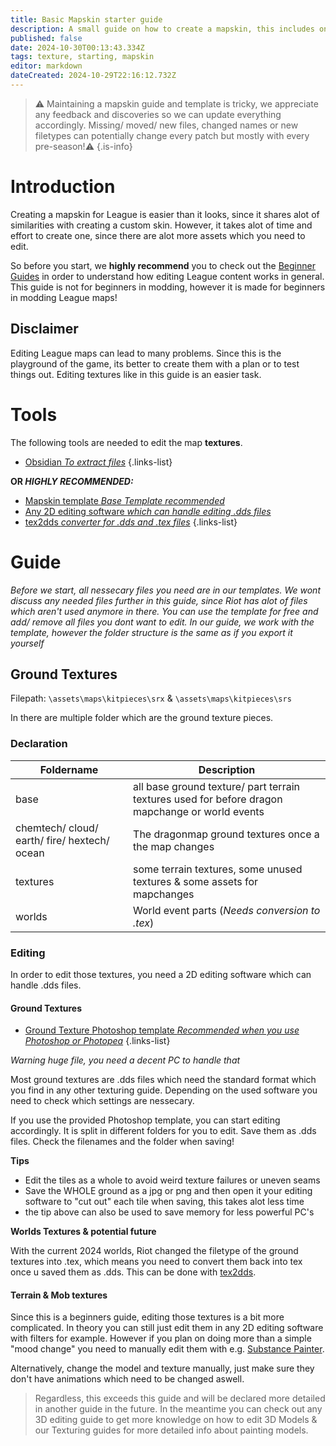 ```yaml
---
title: Basic Mapskin starter guide
description: A small guide on how to create a mapskin, this includes only textures.
published: false
date: 2024-10-30T00:13:43.334Z
tags: texture, starting, mapskin
editor: markdown
dateCreated: 2024-10-29T22:16:12.732Z
---
```


>⚠️ Maintaining a mapskin guide and template is tricky, we appreciate any feedback and discoveries so we can update everything accordingly. Missing/ moved/ new files, changed names or new filetypes can potentially change every patch but mostly with every pre-season!⚠️
{.is-info}


# Introduction

Creating a mapskin for League is easier than it looks, since it shares alot of similarities with creating a custom skin. However, it takes alot of time and effort to create one, since there are alot more assets which you need to edit.

So before you start, we **highly recommend** you to check out the [Beginner Guides](/core-guides/get-started) in order to understand how editing League content works in general.
This guide is not for beginners in modding, however it is made for beginners in modding League maps!

## Disclaimer

Editing League maps can lead to many problems. Since this is the playground of the game, its better to create them with a plan or to test things out. Editing textures like in this guide is an easier task.


# Tools

The following tools are needed to edit the map **textures**.

- [Obsidian *To extract files*](/core-guides/tools/obsidian) 
{.links-list}

**OR *HIGHLY RECOMMENDED:***
- [Mapskin template *Base Template recommended*](/core-guides/downloadable-assets#templates)
- [Any 2D editing software *which can handle editing .dds files*](/core-guides/tools#texturing)
- [tex2dds *converter for .dds and .tex files*](/core-guides/tools/ritoddstex)
{.links-list}

# Guide

*Before we start, all nessecary files you need are in our templates. We wont discuss any needed files further in this guide, since Riot has alot of files which aren't used anymore in there. You can use the template for free and add/ remove all files you dont want to edit. In our guide, we work with the template, however the folder structure is the same as if you export it yourself*

## Ground Textures

Filepath: `\assets\maps\kitpieces\srx` & `\assets\maps\kitpieces\srs`

In there are multiple folder which are the ground texture pieces. 

### Declaration

| Foldername                                 | Description                                                                                       | 
|--------------------------------------------|---------------------------------------------------------------------------------------------------|
|base				                                 |all base ground texture/ part terrain textures used for before dragon mapchange or world events   |
|chemtech/ cloud/ earth/ fire/ hextech/ ocean|The dragonmap ground textures once a the map changes                                               |
|textures		                                 |some terrain textures, some unused textures & some assets for mapchanges|
|worlds			                                 |World event parts (*Needs conversion to .tex*)                                                                                  |

### Editing

In order to edit those textures, you need a 2D editing software which can handle .dds files. 

#### Ground Textures

- [Ground Texture Photoshop template *Recommended when you use Photoshop or Photopea*](/core-guides/downloadable-assets#mapskin-ground-texture-photoshop-template)
{.links-list}

*Warning huge file, you need a decent PC to handle that*

Most ground textures are .dds files which need the standard format which you find in any other texturing guide. Depending on the used software you need to check which settings are nessecary. 

If you use the provided Photoshop template, you can start editing accordingly. It is split in different folders for you to edit. Save them as .dds files. Check the filenames and the folder when saving! 

**Tips**
- Edit the tiles as a whole to avoid weird texture failures or uneven seams
- Save the WHOLE ground as a jpg or png and then open it your editing software to "cut out" each tile when saving, this takes alot less time
- the tip above can also be used to save memory for less powerful PC's

**Worlds Textures & potential future**

With the current 2024 worlds, Riot changed the filetype of the ground textures into .tex, which means you need to convert them back into tex once u saved them as .dds. This can be done with [tex2dds](#tools).

#### Terrain & Mob textures

Since this is a beginners guide, editing those textures is a bit more complicated. In theory you can still just edit them in any 2D editing software with filters for example. However if you plan on doing more than a simple "mood change" you need to manually edit them with e.g. [Substance Painter](/core-guides/tools#texturing). 

Alternatively, change the model and texture manually, just make sure they don't have animations which need to be changed aswell.

> Regardless, this exceeds this guide and will be declared more detailed in another guide in the future. In the meantime you can check out any 3D editing guide to get more knowledge on how to edit 3D Models & our Texturing guides for more detailed info about painting models.




























